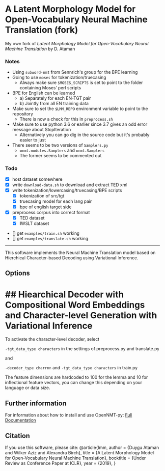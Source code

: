 # A Latent Morphology Model for Open-Vocabulary Neural Machine Translation (fork)

My own fork of *Latent Morphology Model for Open-Vocabulary Neural Machine Translation* by D. Ataman
 
### Notes
- Using `subword-nmt` from Sennrich's group for the BPE learning
- Going to use `moses` for tokenization/truecasing
    - Always make sure `$MOSES_SCRIPTS` is set to point to the folder containing Moses' perl scripts
- BPE for English can be learned
    - a) Separately for each EN-TGT pair
    - b) Jointly from all EN training data
- Make sure to set the `$LMM_REPO` environment variable to point to the repository
    - There is now a check for this in `preprocess.sh`
- Make sure to use python 3.6 or earlier since 3.7 gives an odd error message about StopIteration
    - Alternatively you can go dig in the source code but it's probably easier to just 
- There seems to be two versions of `Samplers.py`
    - `onmt.modules.Samplers` and `onmt.Samplers`
    - The former seems to be commented out 

### Todo

- [x] host dataset somewhere
- [x] write `download-data.sh` to download and extract TED xml
- [x] write tokenization/lowercasing/truecasing/BPE scripts
    - [x] tokenization of src/tgt
    - [x] truecasing model for each lang pair
    - [x] bpe of english target side
- [x] preprocess corpus into correct format
    - [x] TED dataset
    - [x] IWSLT dataset
- [] get `examples/train.sh` working
- [] get `examples/translate.sh` working

--- 

This software implements the Neural Machine Translation model based on Hierchical Character-based Decoding using Variational Inference.

## Options

# ## Hiearchical Decoder with Compositional Word Embeddings and Character-level Generation with Variational Inference 

  To activate the character-level decoder, select

  ```-tgt_data_type characters``` in the settings of preprocess.py and translate.py 

  and

  ```-decoder_type charrnn``` and ```-tgt_data_type characters```  in train.py
  
  The feature dimensions are hardcoded to 100 for the lemma and 10 for inflectional feature vectors, you can change this depending on your language or data size.

## Further information

For information about how to install and use OpenNMT-py:
[Full Documentation](http://opennmt.net/OpenNMT-py/)


## Citation

If you use this software, please cite:
@article{lmm,
  author    = {Duygu Ataman and
               Wilker Aziz and
               Alexandra Birch},
  title     = {A Latent Morphology Model for Open-Vocabulary Neural Machine Translation},
  booktitle = {Under Review as Conference Paper at ICLR},
  year      = {2019},
}
```

